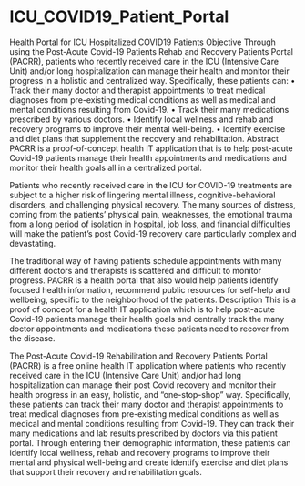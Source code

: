 # ICU_COVID19_Patient_Portal
Health Portal for ICU Hospitalized COVID19 Patients
Objective
Through using the Post-Acute Covid-19 Patients Rehab and Recovery Patients Portal (PACRR), patients who recently received care in the ICU (Intensive Care Unit) and/or long hospitalization can manage their health and monitor their progress in a holistic and centralized way. Specifically, these patients can:
•	Track their many doctor and therapist appointments to treat medical diagnoses from pre-existing medical conditions as well as medical and mental conditions resulting from Covid-19.
•	Track their many medications prescribed by various doctors.
•	Identify local wellness and rehab and recovery programs to improve their mental well-being.
•	Identify exercise and diet plans that supplement the recovery and rehabilitation.
Abstract
PACRR is a proof-of-concept health IT application that is to help post-acute Covid-19 patients manage their health appointments and medications and monitor their health goals all in a centralized portal. 

Patients who recently received care in the ICU for COVID-19 treatments are subject to a higher risk of lingering mental illness, cognitive-behavioral disorders, and challenging physical recovery. The many sources of distress, coming from the patients’ physical pain, weaknesses, the emotional trauma from a long period of isolation in hospital, job loss, and  financial difficulties will make the patient’s post Covid-19 recovery care particularly complex and devastating. 

The traditional way of having patients schedule appointments with many different doctors and therapists is scattered and difficult to monitor progress. PACRR is a health portal that also would help patients identify focused health information, recommend public resources for self-help and wellbeing, specific to the neighborhood of the patients. 
Description
This is a proof of concept for a health IT application which is to help post-acute Covid-19 patients manage their health goals and centrally track the many doctor appointments and medications these patients need to recover from the disease.

The Post-Acute Covid-19 Rehabilitation and Recovery Patients Portal (PACRR) is a free online health IT application where patients who recently received care in the ICU (Intensive Care Unit) and/or had long hospitalization can manage their post Covid recovery and monitor their health progress in an easy, holistic, and “one-stop-shop” way. 
Specifically, these patients can track their many doctor and therapist appointments to treat medical diagnoses from pre-existing medical conditions as well as medical and mental conditions resulting from Covid-19. They can track their many medications and lab results prescribed by doctors via this patient portal. Through entering their demographic information, these patients can identify local wellness, rehab and recovery programs to improve their mental and physical well-being and create identify exercise and diet plans that support their recovery and rehabilitation goals.
